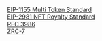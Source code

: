 
[EIP-1155 Multi Token Standard](https://github.com/ethereum/EIPs/issues/1155)<br />
[EIP-2981 NFT Royalty Standard](https://eips.ethereum.org/EIPS/eip-2981)<br />
[RFC 3986](https://datatracker.ietf.org/doc/html/rfc3986)<br />
[ZRC-7](https://github.com/Zilliqa/ZRC/blob/main/zrcs/zrc-7.md)<br />

